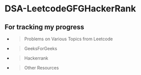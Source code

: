 # DSA-LeetcodeGFGHackerRank


## For tracking my progress
 - > Problems on Various Topics from Leetcode 
 - > GeeksForGeeks
 - > Hackerrank
 - > Other Resources


<!-- ### Credits - https://github.com/kunal-kushwaha/DSA-Bootcamp-Java -->
